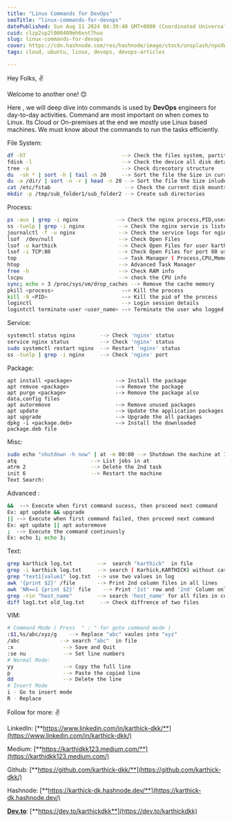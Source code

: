 ```yaml
---
title: "Linux Commands for DevOps"
seoTitle: "linux-commands-for-devops"
datePublished: Sun Aug 11 2024 04:39:40 GMT+0000 (Coordinated Universal Time)
cuid: clzp2sp2l000409mh6xnt7huo
slug: linux-commands-for-devops
cover: https://cdn.hashnode.com/res/hashnode/image/stock/unsplash/npxXWgQ33ZQ/upload/b9f5d5e0e0a46bcc21cd42695094c8db.jpeg
tags: cloud, ubuntu, linux, devops, devops-articles

---
```


Hey Folks, ✌️

Welcome to another one! 😊

Here , we will deep dive into commands is used by **DevOps** engineers for day-to-day activities. Command are most important on when comes to Linux. Its Cloud or On-premises at the end we mostly use Linux based machines. We must know about the commands to run the tasks efficiently.

File System:

```bash
df -hT                               --> Check the files system, partiton status
fdisk -l                             --> Check the device all disk details
tree -a                              --> Check direcotory structure 
du  -sh * | sort -h | tail -n 20     --> Sort the file the Size in current directory
du -a /dir/ | sort -n -r | head -n 20 --> Sort the file the Size inlude directory
cat /etc/fstab                        --> Check the current disk mounts,Partition
mkdir -p /tmp/sub_folder1/sub_folder2 --> Create sub directories
```

Process:

```bash
ps -aux | grep -i nginx            --> Check the nginx process,PID,user,etc
ss -tunlp | grep -i nginx           --> Check the nginx servie is listening
journalctl -f -u nginx              --> Check the service logs for nginx  
lsof  /dev/null                     --> Check Open Files 
lsof -u karthick                    --> Check Open Files for user karthick
lsof -i TCP:80                      --> Check Open Files for port 80 used 
top                                 --> Task Manager ( Process,CPU,Memory )
htop                                --> Advanced Task Manager
free -h                             --> Check RAM info
lscpu                               --> check the CPU info
sync; echo > 3 /proc/sys/vm/drop_caches --> Remove the cache memory
pkill <process>                      --> Kill the process
kill -9 <PID>                        --> Kill the pid of the process
loginctl                             --> Login session details 
logintctl terminate-user <user_name> --> Terminate the user who logged 
```

Service:

```bash
systemctl status nginx        --> Check 'nginx' status 
service nginx status          --> Check 'nginx' status 
sudo systemctl restart nginx  --> Restart 'nginx' status 
ss -tunlp | grep -i nginx     --> Check 'nginx' port
```

Package:

```plaintext
apt install <package>              --> Install the package
apt remvoe <package>               --> Remove the package
apt purge <package>                --> Remove the package also data,config files 
apt autoremove                     --> Remove unused packages
apt update                         --> Update the application packages
apt upgrade                        --> Upgrade the all packages
dpkg -i <package.deb>              --> Install the downloaded package.deb file
```

Misc:

```bash
sudo echo "shutdown -h now" | at -m 00:00 --> Shutdown the machine at 12 AM ( without using Crontab )
atq                        --> List jobs in at
atrm 2                     --> Delete the 2nd task
init 6                     --> Restart the machine
Text Search:
```

Advanced :

```bash
&&  --> Execute when first command sucess, then proceed next command 
Ex: apt update && upgrade
|| --> Execute when first command failed, then proceed next command 
Ex: apt update || apt autoremove
;  --> Execute the command continuosly
Ex: echo 1; echo 3;
```

Text:

```bash
grep karthick log.txt        -->  search "karthick"  in file 
grep -i karthick log.txt     --> search ( Karhick,KARTHICK) without case-sensitive 
grep "text1|value1" log.txt  --> use two values in log
awk '{print $2}' /file       --> Print 2nd column files in all lines 
awk 'NR==1 {print $2}' file    --> Print '1st' row and '2nd' Column only
grep -rin "host_name"        --> search 'host_name' for all files in current directory
diff log1.txt old_log.txt     --> Check diffrence of two files
```

VIM:

```bash
# Command Mode ( Press  " : " for goto command mode )
:$1,%s/abc/xyz/g    --> Replace "abc" vaules into "xyz"
/abc             --> search "abc"  in file
:x                --> Save and Quit
:se nu            --> Set line numbers
# Normal Mode:
yy                --> Copy the full line
p                 --> Paste the copied line
dd                --> Delete the line
# Insert Mode
i - Go to insert mode
R - Replace 
```

Follow for more: ✌️

LinkedIn: [**https://www.linkedin.com/in/karthick-dkk/**](https://www.linkedin.com/in/karthick-dkk/)

Medium: [**https://karthidkk123.medium.com/**](https://karthidkk123.medium.com/)

Github: [**https://github.com/karthick-dkk/**](https://github.com/karthick-dkk/)

Hashnode: [**https://karthick-dk.hashnode.dev/**](https://karthick-dk.hashnode.dev/)

[**Dev.to**](http://dev.to/): [**https://dev.to/karthickdkk**](https://dev.to/karthickdkk)